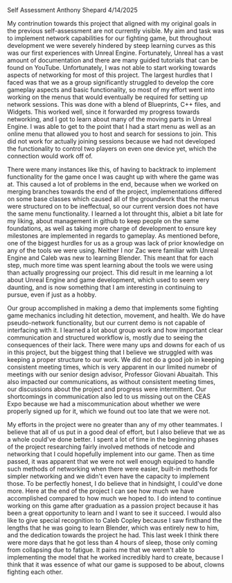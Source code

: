 Self Assessment
Anthony Shepard
4/14/2025

My contrinution towards this project that aligned with my original goals in the previous self-assessment are not currently visible. My aim and task was to implement network capabilities for our fighting game, but throughout development we were severely hindered by steep learning curves as this was our first experiences with Unreal Engine. Fortunately, Unreal has a vast amount of documentation and there are many guided tutorials that can be found on YouTube. Unfortunately, I was not able to start working towards aspects of networking for most of this project. The largest hurdles that I faced was that we as a group significantly struggled to develop the core gameplay aspects and basic functionality, so most of my effort went into working on the menus that would eventually be required for setting up network sessions. This was done with a blend of Blueprints, C++ files, and Widgets. This worked well, since it forwarded my progress towards networking, and I got to learn about many of the moving parts in Unreal Engine. I was able to get to the point that I had a start menu as well as an online menu that allowed you to host and search for sessions to join. This did not work for actually joining sessions because we had not developed the functionality to control two players on even one device yet, which the connection would work off of.

There were many instances like this, of having to backtrack to implement functionality for the game once I was caught up with where the game was at. This caused a lot of problems in the end, because when we worked on merging branches towards the end of the project, implementations differed on some base classes which caused all of the groundwork that the menus were structured on to be ineffectual, so our current version does not have the same menu functionality. I learned a lot throught this, albiet a bit late for my liking, about management in github to keep people on the same foundations, as well as taking more charge of development to ensure key milestones are implemented in regards to gameplay. As mentioned before, one of the biggest hurdles for us as a group was lack of prior knowledge on any of the tools we were using. Neither I nor Zac were familiar with Unreal Engine and Caleb was new to learning Blender. This meant that for each step, much more time was spent learning about the tools we were using than actually progressing our project. This did result in me learning a lot about Unreal Engine and game development, which used to seem very daunting, and is now something that I am interesting in continuing to pursue, even if just as a hobby.

Our group accomplished in making a demo that implements some fighting game mechanics including hit detection, movement, and health. We do have pseudo-network functionality, but our current demo is not capable of interfacing with it. I learned a lot about group work and how important clear communication and structured workflow is, mostly due to seeing the consequences of their lack. There were many ups and downs for each of us in this project, but the biggest thing that I believe we struggled with was keeping a proper structure to our work. We did not do a good job in keeping consistent meeting times, which is very apparent in our limited numebr of meetings with our senior design advisor, Professor Giovani Abuaitah. This also impacted our communications, as without consistent meeting times, our discussions about the project and progress were intermittent. Our shortcomings in communication also led to us missing out on the CEAS Expo because we had a miscommunication about whether we were properly signed up for it, which we found out too late that we were not.

My efforts in the project were no greater than any of my other teammates. I believe that all of us put in a good deal of effort, but I also believe that we as a whole could've done better. I spent a lot of time in the beginning phases of the project researching fairly involved methods of netcode and networking that I could hopefully implement into our game. Then as time passed, it was apparent that we were not well enough equiped to handle such methods of networking when there were easier, built-in methods for simpler networking and we didn't even have the capacity to implement those. To be perfectly honest, I do believe that in hindsight, I could've done more. Here at the end of the project I can see how much we have accomplished compared to how much we hoped to. I do intend to continue working on this game after graduation as a passion project because it has been a great opportunity to learn and I want to see it succeed. I would also like to give special recognition to Caleb Copley because I saw firsthand the lengths that he was going to learn Blender, which was entirely new to him, and the dedication towards the project he had. This last week I think there were more days that he got less than 4 hours of sleep, those only coming from collapsing due to fatigue. It pains me that we weren't able to implementing the model that he worked incredibly hard to create, because I think that it was essence of what our game is supposed to be about, clowns fighting each other.